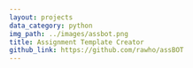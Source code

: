```yaml
---
layout: projects
data_category: python
img_path: ../images/assbot.png
title: Assignment Template Creator
github_link: https://github.com/rawho/assBOT
---
```

